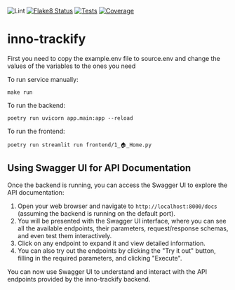 ![Lint](https://github.com/Q-Tify/inno-trackify/actions/workflows/lint.yml/badge.svg?branch=main)
[![Flake8 Status](https://q-tify.github.io/inno-trackify/main/reports/badges/flake8.svg)](https://q-tify.github.io/inno-trackify/main/reports/flake8/index.html)
[![Tests](https://q-tify.github.io/inno-trackify/main/reports/badges/pytest.svg)](https://q-tify.github.io/inno-trackify/main/reports/pytest/pytestreport.html)
[![Coverage](https://q-tify.github.io/inno-trackify/main/reports/badges/coverage.svg)](https://q-tify.github.io/inno-trackify/main/reports/pytest/coverage/index.html)

# inno-trackify

First you need to copy the example.env file to source.env and change the values of the variables to the ones you need

To run service manually:
```
make run
```

To run the backend:
```
poetry run uvicorn app.main:app --reload
```

To run the frontend:
```
poetry run streamlit run frontend/1_🏠_Home.py
```

## Using Swagger UI for API Documentation

Once the backend is running, you can access the Swagger UI to explore the API documentation:

1. Open your web browser and navigate to `http://localhost:8000/docs` (assuming the backend is running on the default port).
2. You will be presented with the Swagger UI interface, where you can see all the available endpoints, their parameters, request/response schemas, and even test them interactively.
3. Click on any endpoint to expand it and view detailed information.
4. You can also try out the endpoints by clicking the "Try it out" button, filling in the required parameters, and clicking "Execute".

You can now use Swagger UI to understand and interact with the API endpoints provided by the inno-trackify backend.

